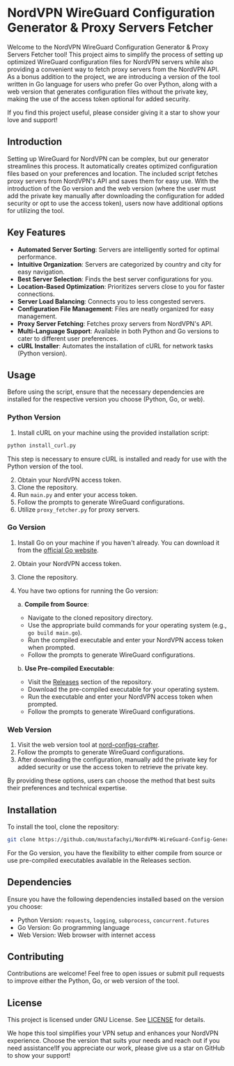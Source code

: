 # NordVPN WireGuard Configuration Generator & Proxy Servers Fetcher

Welcome to the NordVPN WireGuard Configuration Generator & Proxy Servers Fetcher tool! This project aims to simplify the process of setting up optimized WireGuard configuration files for NordVPN servers while also providing a convenient way to fetch proxy servers from the NordVPN API. As a bonus addition to the project, we are introducing a version of the tool written in Go language for users who prefer Go over Python, along with a web version that generates configuration files without the private key, making the use of the access token optional for added security.

If you find this project useful, please consider giving it a star to show your love and support!

## Introduction

Setting up WireGuard for NordVPN can be complex, but our generator streamlines this process. It automatically creates optimized configuration files based on your preferences and location. The included script fetches proxy servers from NordVPN's API and saves them for easy use. With the introduction of the Go version and the web version (where the user must add the private key manually after downloading the configuration for added security or opt to use the access token), users now have additional options for utilizing the tool.

## Key Features

- **Automated Server Sorting**: Servers are intelligently sorted for optimal performance.
- **Intuitive Organization**: Servers are categorized by country and city for easy navigation.
- **Best Server Selection**: Finds the best server configurations for you.
- **Location-Based Optimization**: Prioritizes servers close to you for faster connections.
- **Server Load Balancing**: Connects you to less congested servers.
- **Configuration File Management**: Files are neatly organized for easy management.
- **Proxy Server Fetching**: Fetches proxy servers from NordVPN's API.
- **Multi-Language Support**: Available in both Python and Go versions to cater to different user preferences.
- **cURL Installer**: Automates the installation of cURL for network tasks (Python version).

## Usage

Before using the script, ensure that the necessary dependencies are installed for the respective version you choose (Python, Go, or web).

### Python Version

1. Install cURL on your machine using the provided installation script:

```bash
python install_curl.py
```

This step is necessary to ensure cURL is installed and ready for use with the Python version of the tool.

2. Obtain your NordVPN access token.
3. Clone the repository.
4. Run `main.py` and enter your access token.
5. Follow the prompts to generate WireGuard configurations.
6. Utilize `proxy_fetcher.py` for proxy servers.

### Go Version

1. Install Go on your machine if you haven't already. You can download it from the [official Go website](https://golang.org/dl/).
2. Obtain your NordVPN access token.
3. Clone the repository.
4. You have two options for running the Go version:

   a. **Compile from Source**:
      - Navigate to the cloned repository directory.
      - Use the appropriate build commands for your operating system (e.g., `go build main.go`).
      - Run the compiled executable and enter your NordVPN access token when prompted.
      - Follow the prompts to generate WireGuard configurations.

   b. **Use Pre-compiled Executable**:
      - Visit the [Releases](https://github.com/mustafachyi/NordVPN-WireGuard-Config-Generator/releases) section of the repository.
      - Download the pre-compiled executable for your operating system.
      - Run the executable and enter your NordVPN access token when prompted.
      - Follow the prompts to generate WireGuard configurations.

### Web Version

1. Visit the web version tool at [nord-configs-crafter](https://nord-configs-crafter.pages.dev/).
2. Follow the prompts to generate WireGuard configurations.
3. After downloading the configuration, manually add the private key for added security or use the access token to retrieve the private key.

By providing these options, users can choose the method that best suits their preferences and technical expertise.

## Installation

To install the tool, clone the repository:

```bash
git clone https://github.com/mustafachyi/NordVPN-WireGuard-Config-Generator.git
```

For the Go version, you have the flexibility to either compile from source or use pre-compiled executables available in the Releases section.

## Dependencies

Ensure you have the following dependencies installed based on the version you choose:

- Python Version: `requests`, `logging`, `subprocess`, `concurrent.futures`
- Go Version: Go programming language
- Web Version: Web browser with internet access

## Contributing

Contributions are welcome! Feel free to open issues or submit pull requests to improve either the Python, Go, or web version of the tool.

## License

This project is licensed under GNU License. See [LICENSE](LICENSE) for details.

We hope this tool simplifies your VPN setup and enhances your NordVPN experience. Choose the version that suits your needs and reach out if you need assistance!If you appreciate our work, please give us a star on GitHub to show your support!
